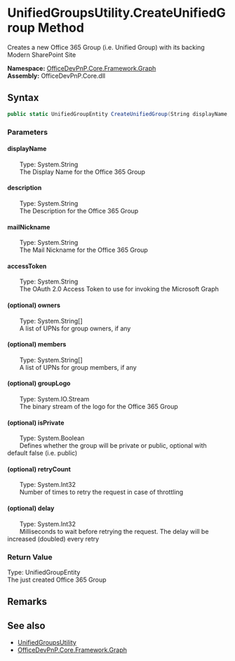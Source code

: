 # UnifiedGroupsUtility.CreateUnifiedGroup Method  
 Creates a new Office 365 Group (i.e. Unified Group) with its backing Modern SharePoint Site   

**Namespace:** [OfficeDevPnP.Core.Framework.Graph](OfficeDevPnP.Core.Framework.Graph.md)  
**Assembly:** OfficeDevPnP.Core.dll  
## Syntax
```C#
public static UnifiedGroupEntity CreateUnifiedGroup(String displayName, String description, String mailNickname, String accessToken, String[] owners, String[] members, Stream groupLogo, Boolean isPrivate, Int32 retryCount, Int32 delay)
```
### Parameters
#### displayName  
&emsp;&emsp;Type: System.String  
&emsp;&emsp;The Display Name for the Office 365 Group  

  

#### description  
&emsp;&emsp;Type: System.String  
&emsp;&emsp;The Description for the Office 365 Group  

  

#### mailNickname  
&emsp;&emsp;Type: System.String  
&emsp;&emsp;The Mail Nickname for the Office 365 Group  

  

#### accessToken  
&emsp;&emsp;Type: System.String  
&emsp;&emsp;The OAuth 2.0 Access Token to use for invoking the Microsoft Graph  

  

#### (optional) owners  
&emsp;&emsp;Type: System.String[]  
&emsp;&emsp;A list of UPNs for group owners, if any  

  

#### (optional) members  
&emsp;&emsp;Type: System.String[]  
&emsp;&emsp;A list of UPNs for group members, if any  

  

#### (optional) groupLogo  
&emsp;&emsp;Type: System.IO.Stream  
&emsp;&emsp;The binary stream of the logo for the Office 365 Group  

  

#### (optional) isPrivate  
&emsp;&emsp;Type: System.Boolean  
&emsp;&emsp;Defines whether the group will be private or public, optional with default false (i.e. public)  

  

#### (optional) retryCount  
&emsp;&emsp;Type: System.Int32  
&emsp;&emsp;Number of times to retry the request in case of throttling  

  

#### (optional) delay  
&emsp;&emsp;Type: System.Int32  
&emsp;&emsp;Milliseconds to wait before retrying the request. The delay will be increased (doubled) every retry  

  

### Return Value
Type: UnifiedGroupEntity  
The just created Office 365 Group  


## Remarks
  
## See also
- [UnifiedGroupsUtility](OfficeDevPnP.Core.Framework.Graph.UnifiedGroupsUtility.md) 
- [OfficeDevPnP.Core.Framework.Graph](OfficeDevPnP.Core.Framework.Graph.md) 
